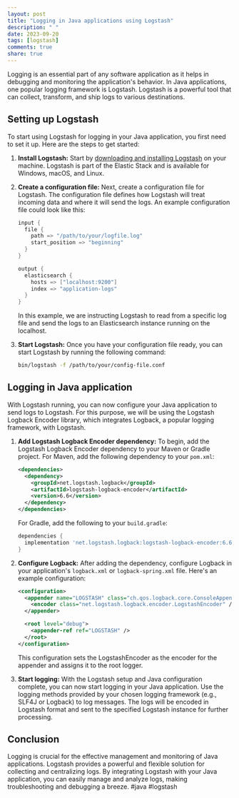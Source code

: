 ```yaml
---
layout: post
title: "Logging in Java applications using Logstash"
description: " "
date: 2023-09-20
tags: [logstash]
comments: true
share: true
---
```


Logging is an essential part of any software application as it helps in debugging and monitoring the application's behavior. In Java applications, one popular logging framework is Logstash. Logstash is a powerful tool that can collect, transform, and ship logs to various destinations.

## Setting up Logstash

To start using Logstash for logging in your Java application, you first need to set it up. Here are the steps to get started:

1. **Install Logstash:** Start by [downloading and installing Logstash](https://www.elastic.co/downloads/logstash) on your machine. Logstash is part of the Elastic Stack and is available for Windows, macOS, and Linux.

2. **Create a configuration file:** Next, create a configuration file for Logstash. The configuration file defines how Logstash will treat incoming data and where it will send the logs. An example configuration file could look like this:

   ```java
   input {
     file {
       path => "/path/to/your/logfile.log"
       start_position => "beginning"
     }
   }

   output {
     elasticsearch {
       hosts => ["localhost:9200"]
       index => "application-logs"
     }
   }
   ```

   In this example, we are instructing Logstash to read from a specific log file and send the logs to an Elasticsearch instance running on the localhost.

3. **Start Logstash:** Once you have your configuration file ready, you can start Logstash by running the following command:

   ```bash
   bin/logstash -f /path/to/your/config-file.conf
   ```

## Logging in Java application

With Logstash running, you can now configure your Java application to send logs to Logstash. For this purpose, we will be using the Logstash Logback Encoder library, which integrates Logback, a popular logging framework, with Logstash.

1. **Add Logstash Logback Encoder dependency:** To begin, add the Logstash Logback Encoder dependency to your Maven or Gradle project. For Maven, add the following dependency to your `pom.xml`:

   ```xml
   <dependencies>
     <dependency>
       <groupId>net.logstash.logback</groupId>
       <artifactId>logstash-logback-encoder</artifactId>
       <version>6.6</version>
     </dependency>
   </dependencies>
   ```

   For Gradle, add the following to your `build.gradle`:

   ```groovy
   dependencies {
     implementation 'net.logstash.logback:logstash-logback-encoder:6.6'
   }
   ```

2. **Configure Logback:** After adding the dependency, configure Logback in your application's `logback.xml` or `logback-spring.xml` file. Here's an example configuration:

   ```xml
   <configuration>
     <appender name="LOGSTASH" class="ch.qos.logback.core.ConsoleAppender">
       <encoder class="net.logstash.logback.encoder.LogstashEncoder" />
     </appender>

     <root level="debug">
       <appender-ref ref="LOGSTASH" />
     </root>
   </configuration>
   ```

   This configuration sets the LogstashEncoder as the encoder for the appender and assigns it to the root logger.

3. **Start logging:** With the Logstash setup and Java configuration complete, you can now start logging in your Java application. Use the logging methods provided by your chosen logging framework (e.g., SLF4J or Logback) to log messages. The logs will be encoded in Logstash format and sent to the specified Logstash instance for further processing.

## Conclusion

Logging is crucial for the effective management and monitoring of Java applications. Logstash provides a powerful and flexible solution for collecting and centralizing logs. By integrating Logstash with your Java application, you can easily manage and analyze logs, making troubleshooting and debugging a breeze. #java #logstash